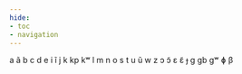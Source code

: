 ```yaml
---
hide:
- toc
- navigation
---
```

a
ã
b
c
d
e
i
ĩ
j
k
kp
kʷ
l
m
n
o
s
t
u
ũ
w
z
ɔ
ɔ̃
ɛ
ɛ̃
ɟ
ɡ
ɡb
ɡʷ
ɸ
β
